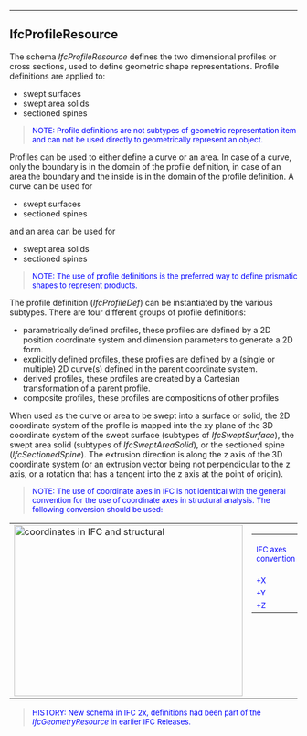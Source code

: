 ___
## IfcProfileResource
The schema _IfcProfileResource_ defines the two dimensional profiles or cross sections, used to define geometric shape representations. Profile definitions are applied to:

* swept surfaces
* swept area solids
* sectioned spines

> <font color="#0000ff" size="-1">NOTE: Profile
definitions are not subtypes of geometric representation item and can
not be used directly to geometrically represent an object.</font>

Profiles can be used to either define a curve or an area. In case of a curve, only the boundary is in the domain of the profile definition, in case of an area the boundary and the inside is in the domain of the profile definition. A curve can be used for

* swept surfaces
* sectioned spines

and an area can be used for

* swept area solids
* sectioned spines

> <font color="#0000ff" size="-1">NOTE: The use of
profile definitions is the preferred way to define prismatic shapes to
represent products.</font>

The profile definition (_IfcProfileDef_) can be instantiated by the various subtypes. There are four different groups of profile definitions:

* parametrically defined profiles, these profiles are defined by a 2D position coordinate system and dimension parameters to generate a 2D form.
* explicitly defined profiles, these profiles are defined by a (single or multiple) 2D curve(s) defined in the parent coordinate system.
* derived profiles, these profiles are created by a Cartesian transformation of a parent profile.
* composite profiles, these profiles are compositions of other profiles

When used as the curve or area to be swept into a surface or solid, the 2D coordinate system of the profile is mapped into the xy plane of the 3D coordinate system of the swept surface (subtypes of _IfcSweptSurface_), the swept area solid (subtypes of _IfcSweptAreaSolid_), or the sectioned spine (_IfcSectionedSpine_). The extrusion direction is along the z axis of the 3D coordinate system (or an extrusion vector being not perpendicular to the z axis, or a rotation that has a tangent into the z axis at the point of origin).

> <font color="#0000ff" size="-1">NOTE: The use of
coordinate axes in IFC is not identical with the general convention for
the use of coordinate axes in structural analysis. The following
conversion should be used:</font>
> 


<table>
  <tbody>
    <tr valign="top">
      <td><a href="lexical/drawings/IfcProfileResource-CoordinateSystem.dwf"><img src="lexical/figures/IfcProfileResource-CoordinateSystem.gif" alt="coordinates in IFC and structural" border="0" height="300" width="400"></a></td>
      <td>
      <table cellspacing="4">
        <tbody>
          <tr>
            <td><font color="#0000ff" size="-1">IFC axes<br>
convention</font></td>
            <td><font color="#0000ff" size="-1">structural analysis <br>
axes convention</font></td>
          </tr>
          <tr>
            <td><font color="#0000ff" size="-1">+X</font></td>
            <td><font color="#0000ff" size="-1">-Y</font></td>
          </tr>
          <tr>
            <td><font color="#0000ff" size="-1">+Y</font></td>
            <td><font color="#0000ff" size="-1">-Z</font></td>
          </tr>
          <tr>
            <td><font color="#0000ff" size="-1">+Z</font></td>
            <td><font color="#0000ff" size="-1">+X</font></td>
          </tr>
        </tbody>
      </table>
      </td>
    </tr>
  </tbody>
</table>

> <font color="#0000ff" size="-1">HISTORY: New schema
in IFC 2x, definitions had been part of the <i>IfcGeometryResource</i>
in earlier IFC Releases.</font>